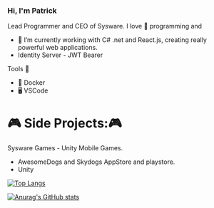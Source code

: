 ### Hi, I'm Patrick
Lead Programmer and CEO of Sysware.
I love 🥰 programming and 
- 🔭 I’m currently working with C# .net and React.js, creating really powerful web applications.
- Identity Server - JWT Bearer


Tools 🔨
- :whale: Docker
- 🖥️ VSCode




:video_game: Side Projects::video_game:
======================================

Sysware Games - Unity Mobile Games.
- AwesomeDogs and Skydogs AppStore and playstore.
- Unity


[![Top Langs](https://github-readme-stats.vercel.app/api/top-langs/?username=syswaregames&langs_count=8)](https://github.com/anuraghazra/github-readme-stats)

[![Anurag's GitHub stats](https://github-readme-stats.vercel.app/api?username=syswaregames)](https://github.com/anuraghazra/github-readme-stats)

<!--
**syswaregames/syswaregames** is a ✨ _special_ ✨ repository because its `README.md` (this file) appears on your GitHub profile.

Here are some ideas to get you started:

- 🔭 I’m currently working on ...
- 🌱 I’m currently learning ...
- 👯 I’m looking to collaborate on ...
- 🤔 I’m looking for help with ...
- 💬 Ask me about ...
- 📫 How to reach me: ...
- 😄 Pronouns: ...
- ⚡ Fun fact: ...
-->
